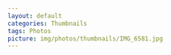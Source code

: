 ```yaml
---
layout: default
categories: Thumbnails
tags: Photos
picture: img/photos/thumbnails/IMG_6581.jpg
---
```

